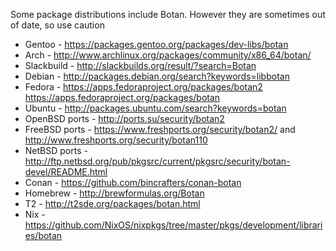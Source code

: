 Some package distributions include Botan. However they are sometimes out of date, so use caution

* Gentoo - https://packages.gentoo.org/packages/dev-libs/botan
* Arch - http://www.archlinux.org/packages/community/x86_64/botan/
* Slackbuild - http://slackbuilds.org/result/?search=Botan
* Debian - http://packages.debian.org/search?keywords=libbotan
* Fedora - https://apps.fedoraproject.org/packages/botan2 https://apps.fedoraproject.org/packages/botan
* Ubuntu - http://packages.ubuntu.com/search?keywords=botan
* OpenBSD ports - http://ports.su/security/botan2
* FreeBSD ports - https://www.freshports.org/security/botan2/ and http://www.freshports.org/security/botan110
* NetBSD ports - http://ftp.netbsd.org/pub/pkgsrc/current/pkgsrc/security/botan-devel/README.html
* Conan - https://github.com/bincrafters/conan-botan
* Homebrew - http://brewformulas.org/Botan
* T2 - http://t2sde.org/packages/botan.html
* Nix - https://github.com/NixOS/nixpkgs/tree/master/pkgs/development/libraries/botan

